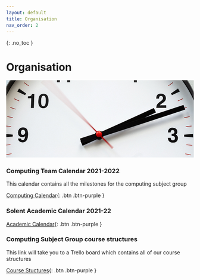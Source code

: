 ```yaml
---
layout: default
title: Organisation
nav_order: 2
---
```


{: .no_toc }

# Organisation

![clock](images/clock.jpg)

### Computing Team Calendar 2021-2022

This calendar contains all the milestones for the computing subject group

[Computing Calendar](https://ssu-my.sharepoint.com/:x:/g/personal/martin_reid_solent_ac_uk/EVj28K5mGK9LlGR4xhxIsX8BbSvbZ8fnJaXTb2tJPU5jEw?e=7mNfRE){: .btn .btn-purple } 

### Solent Academic Calendar 2021-22

[Academic Calendar](https://students.solent.ac.uk/official-documents/policy-governance-and-information/academic-calendar-2021-22.pdf){: .btn .btn-purple } 

### Computing Subject Group course structures

This link will take you to a Trello board which contains all of our course structures

[Course Stuctures](https://trello.com/b/YItt9IH6/course-structure-2021){: .btn .btn-purple } 
